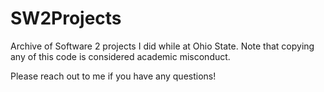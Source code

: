 # SW2Projects

Archive of Software 2 projects I did while at Ohio State. Note that copying any of this code is considered academic misconduct. 

Please reach out to me if you have any questions!
